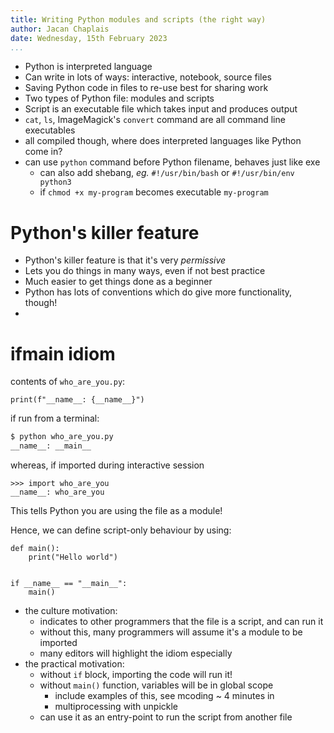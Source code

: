 ```yaml
---
title: Writing Python modules and scripts (the right way)
author: Jacan Chaplais
date: Wednesday, 15th February 2023
...
```


- Python is interpreted language
- Can write in lots of ways: interactive, notebook, source files
- Saving Python code in files to re-use best for sharing work
- Two types of Python file: modules and scripts
- Script is an executable file which takes input and produces output
- `cat`, `ls`, ImageMagick's `convert` command are all command line executables
- all compiled though, where does interpreted languages like Python come in?
- can use `python` command before Python filename, behaves just like exe
    - can also add shebang, _eg._ `#!/usr/bin/bash` or `#!/usr/bin/env python3`
    - if `chmod +x my-program` becomes executable `my-program`

# Python's killer feature

- Python's killer feature is that it's very _permissive_
- Lets you do things in many ways, even if not best practice
- Much easier to get things done as a beginner
- Python has lots of conventions which do give more functionality, though!
- 


# ifmain idiom

contents of `who_are_you.py`:

```python3
print(f"__name__: {__name__}")
```

if run from a terminal:

```bash
$ python who_are_you.py
__name__: __main__
```

whereas, if imported during interactive session

```
>>> import who_are_you
__name__: who_are_you

```

This tells Python you are using the file as a module!

Hence, we can define script-only behaviour by using:

```python3
def main():
    print("Hello world")


if __name__ == "__main__":
    main()
```

- the culture motivation:
    - indicates to other programmers that the file is a script, and can run it
    - without this, many programmers will assume it's a module to be imported
    - many editors will highlight the idiom especially
- the practical motivation:
    - without `if` block, importing the code will run it!
    - without `main()` function, variables will be in global scope
        - include examples of this, see mcoding ~ 4 minutes in
        - multiprocessing with unpickle
    - can use it as an entry-point to run the script from another file
